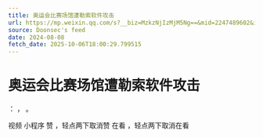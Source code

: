 ```yaml
---
title: 奥运会比赛场馆遭勒索软件攻击
url: https://mp.weixin.qq.com/s?__biz=MzkzNjIzMjM5Ng==&mid=2247489602&idx=1&sn=549f2d58f569048427d7c732e89506f6
source: Doonsec's feed
date: 2024-08-08
fetch_date: 2025-10-06T18:00:29.799515
---
```


# 奥运会比赛场馆遭勒索软件攻击

：
，
。

视频
小程序
赞
，轻点两下取消赞
在看
，轻点两下取消在看